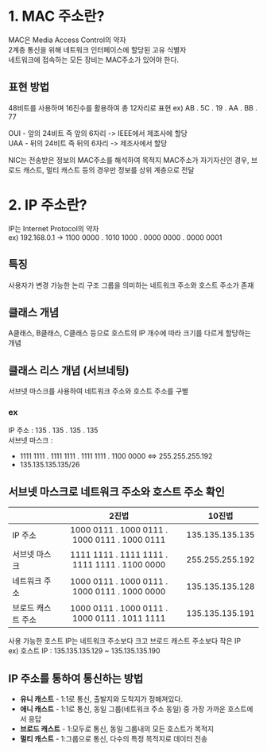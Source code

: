 # **1. MAC 주소란?**

MAC은 Media Access Control의 약자   
2계층 통신을 위해 네트워크 인터페이스에 할당된 고유 식별자   
네트워크에 접속하는 모든 장비는 MAC주소가 있어야 한다.   

## 표현 방법

48비트를 사용하며 16진수를 활용하여 총 12자리로 표현
ex) AB . 5C . 19 . AA . BB . 77

OUI - 앞의 24비트 즉 앞의 6자리 -> IEEE에서 제조사에 할당   
UAA - 뒤의 24비트 즉 뒤의 6자리 -> 제조사에서 할당

NIC는 전송받은 정보의 MAC주소를 해석하여 목적지 MAC주소가 자기자신인 경우, 브로드 캐스트, 멀티 캐스트 등의 경우만 정보를 상위 계층으로 전달

# **2. IP 주소란?**

IP는 Internet Protocol의 약자   
ex) 192.168.0.1 -> 1100 0000 . 1010 1000 . 0000 0000 . 0000 0001

## 특징

사용자가 변경 가능한 논리 구조
그룹을 의미하는 네트워크 주소와 호스트 주소가 존재

## 클래스 개념

A클래스, B클래스, C클래스 등으로 호스트의 IP 개수에 따라 크기를 다르게 할당하는 개념
## 클래스 리스 개념 (서브네팅)

서브넷 마스크를 사용하여 네트워크 주소와 호스트 주소를 구별
### ex
IP 주소 : 135 . 135 . 135 . 135   
서브넷 마스크 :
- 1111 1111 . 1111 1111 . 1111 1111 . 1100 0000 <=> 255.255.255.192
- 135.135.135.135/26
## 서브넷 마스크로 네트워크 주소와 호스트 주소 확인

<table>
<thead>
<tr>
<th align="left"></th>
<th align="center">2진법</th>
<th align="center">10진법</th>
</tr>
</thead>
<tbody><tr>
<td align="left">IP 주소</td>
<td align="center">1000 0111 . 1000 0111 . 1000 0111 . 1000 0111</td>
<td align="center">135.135.135.135</td>
</tr>
<tr>
<td align="left">서브넷 마스크</td>
<td align="center">1111 1111 . 1111 1111 . 1111 1111 . 1100 0000</td>
<td align="center">255.255.255.192</td>
</tr>
<tr>
<td align="left">네트워크 주소</td>
<td align="center">1000 0111 . 1000 0111 . 1000 0111 . 1000 0000</td>
<td align="center">135.135.135.128</td>
</tr>
<tr>
<td align="left">브로드 캐스트 주소</td>
<td align="center">1000 0111 . 1000 0111 . 1000 0111 . 1011 1111</td>
<td align="center">135.135.135.191</td>
</tr>
</tbody></table>


사용 가능한 호스트 IP는 네트워크 주소보다 크고 브로드 캐스트 주소보다 작은 IP   
ex) 호스트 IP : 135.135.135.129 ~ 135.135.135.190
## IP 주소를 통하여 통신하는 방법

- **유니 캐스트** - 1:1로 통신, 출발지와 도착지가 정해져있다.
- **애니 캐스트** - 1:1로 통신, 동일 그룹(네트워크 주소 동일) 중 가장 가까운 호스트에서 응답
- **브로드 캐스트** - 1:모두로 통신, 동일 그룹내의 모든 호스트가 목적지
- **멀티 캐스트** - 1:그룹으로 통신, 다수의 특정 목적지로 데이터 전송


